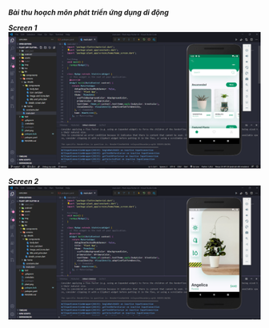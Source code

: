 ***Bài thu hoạch môn phát triển ứng dụng di động***

***Screen 1***
![alt](https://raw.githubusercontent.com/tranthingoc96/mynote/main/img/screen1.PNG)

***Screen 2***
![alt](https://raw.githubusercontent.com/tranthingoc96/mynote/main/img/screen2.PNG)
